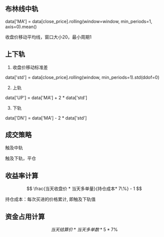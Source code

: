 

## 布林线中轨
data['MA'] = data[close_price].rolling(window=window, min_periods=1, axis=0).mean()

收盘价移动平均线，窗口大小20，最小周期1
## 上下轨

1. 收盘价移动标准差

data['std'] = data[close_price].rolling(window, min_periods=1).std(ddof=0)

2. 上轨

data['UP'] = data['MA'] + 2 * data['std']

3. 下轨

data['DN'] = data['MA'] - 2 * data['std']

## 成交策略

触及中轨

触及下轨，平仓

## 收益率计算

$$
\frac{当天收盘价 * 当天多单量}{持仓成本* 7\%} - 1
$$

持仓成本：每次买进的价格累计, 即触及下轨值


## 资金占用计算

$$
当天结算价 * 当天多单数 * 5 * 7\%
$$

